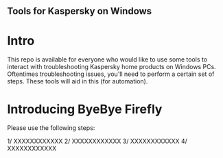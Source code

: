 ## Tools for Kaspersky on Windows

# Intro

This repo is available for everyone who would like to use some tools to interact with troubleshooting Kaspersky home products on Windows PCs. Oftentimes troubleshooting issues, you'll need to perform a certain set of steps. These tools will aid in this (for automation).

# Introducing ByeBye Firefly

Please use the following steps:

1/ XXXXXXXXXXXX
2/ XXXXXXXXXXXX
3/ XXXXXXXXXXXX
4/ XXXXXXXXXXXX
